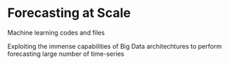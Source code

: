 # Forecasting at Scale
Machine learning codes and files

Exploiting the immense capabilities of Big Data architechtures to perform forecasting large number of time-series
